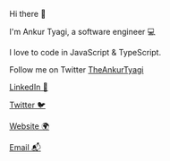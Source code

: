 Hi there 👋

I&#x27;m Ankur Tyagi, a software engineer 💻 

I love to code in JavaScript & TypeScript. 

Follow me on Twitter [TheAnkurTyagi](https://twitter.com/TheAnkurTyagi)


[LinkedIn 💼](https://linkedin.com/in/tyaga001)

[Twitter 🐦](https://twitter.com/TheAnkurTyagi)

[Website 🌍](https://theankurtyagi.com/)

[Email 📬](mailto:hello@theankurtyagi.com)
